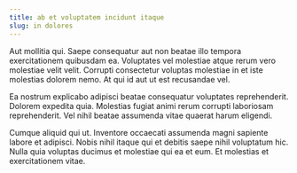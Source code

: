 ```yaml
---
title: ab et voluptatem incidunt itaque
slug: in dolores
---
```


Aut mollitia qui. Saepe consequatur aut non beatae illo tempora exercitationem quibusdam ea. Voluptates vel molestiae atque rerum vero molestiae velit velit. Corrupti consectetur voluptas molestiae in et iste molestias dolorem nemo. At qui id aut ut est recusandae vel.

Ea nostrum explicabo adipisci beatae consequatur voluptates reprehenderit. Dolorem expedita quia. Molestias fugiat animi rerum corrupti laboriosam reprehenderit. Vel nihil beatae assumenda vitae quaerat harum eligendi.

Cumque aliquid qui ut. Inventore occaecati assumenda magni sapiente labore et adipisci. Nobis nihil itaque qui et debitis saepe nihil voluptatum hic. Nulla quia voluptas ducimus et molestiae qui ea et eum. Et molestias et exercitationem vitae.
